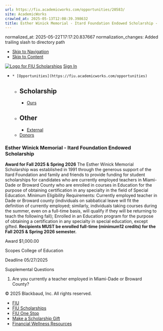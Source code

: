 ```yaml
---
url: https://fiu.academicworks.com/opportunities/20583/
site: AcademicWorks
crawled_at: 2025-05-13T12:08:39.398632
title: Esther Winick Memorial - Itard Foundation Endowed Scholarship - FIU Scholarships
---
```

normalized_at: 2025-05-22T17:17:20.837667
normalization_changes: Added trailing slash to directory path

  * [Skip to Navigation](https://fiu.academicworks.com/opportunities/20583#navigation)
  * [Skip to Content](https://fiu.academicworks.com/opportunities/20583#main)

[![Logo for FIU Scholarships](https://s3.amazonaws.com/static.academicworks.com/clients/fiu/assets/images/logo.png)](http://fiu.academicworks.com) [Sign In](https://fiu.academicworks.com/users/sign_in)
  *     * [Opportunities](https://fiu.academicworks.com/opportunities)
      * ## Scholarship
        * [Ours](https://fiu.academicworks.com/opportunities)
      * ## Other
        * [External](https://fiu.academicworks.com/opportunities/external)
    * [Donors](https://fiu.academicworks.com/donors)


### Esther Winick Memorial - Itard Foundation Endowed Scholarship
**Award for Fall 2025 & Spring 2026**
The Esther Winick Memorial Scholarship was established in 1991 through the generous support of the Itard Foundation and family and friends to provide funding for student scholarships for candidates who are currently employed teachers in Miami-Dade or Broward County who are enrolled in courses in Education for the purpose of obtaining certification in any specialty in the field of Special Education. 
Minimum Eligibility Requirements:
Currently employed teacher in Dade or Broward county (individuals on sabbatical leave will fit the definition of currently employed; similarly, individuals taking courses during the summer, even on a full-time basis, will qualify if they will be returning to teach the following fall); Enrolled in an Education program for the purpose of obtaining a certification in any specialty in special education, except gifted.
**Recipients MUST be enrolled full-time (minimum12 credits) for the Fall 2025 & Spring 2026 semester.** 

Award
    $1,000.00 

Scopes
    College of Education 

Deadline
    05/27/2025 

Supplemental Questions
    
  1. Are you currently a teacher employed in Miami-Dade or Broward County? 


© 2025 Blackbaud, Inc. All rights reserved. 
  * [FIU ](http://fiu.edu/)
  * [FIU Scholarships](http://scholarships.fiu.edu)
  * [FIU One Stop](http://onestop.fiu.edu)
  * [Make a Scholarship Gift](https://give.fiu.edu/give-now/)
  * [Financial Wellness Resources](https://go.fiu.edu/iGrad)


